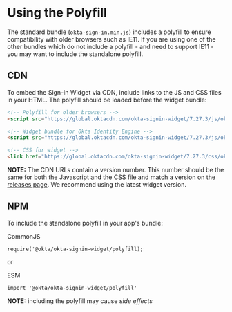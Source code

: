 # Using the Polyfill

The standard bundle (`okta-sign-in.min.js`) includes a polyfill to ensure compatibility with older browsers such as IE11. If you are using one of the other bundles which do not include a polyfill - and need to support IE11 - you may want to include the standalone polyfill.

## CDN

To embed the Sign-in Widget via CDN, include links to the JS and CSS files in your HTML. The polyfill should be loaded before the widget bundle:


```html
<!-- Polyfill for older browsers -->
<script src="https://global.oktacdn.com/okta-signin-widget/7.27.3/js/okta-sign-in.polyfill.min.js" type="text/javascript" integrity="sha384-QzQIGwIndxyBdHRQOwgjmQJLod6LRMchZyYg7RUq8FUECvPvreqauQhkU2FF9EGD" crossorigin="anonymous"></script>

<!-- Widget bundle for Okta Identity Engine -->
<script src="https://global.oktacdn.com/okta-signin-widget/7.27.3/js/okta-sign-in.oie.min.js" type="text/javascript" integrity="sha384-a83MMowaugHX+at0Bo8G3Bq412YXrb9FSiSnPZ4Zo/kW7ORPJ5N7PxsxfLSKKWLb" crossorigin="anonymous"></script>

<!-- CSS for widget -->
<link href="https://global.oktacdn.com/okta-signin-widget/7.27.3/css/okta-sign-in.min.css" type="text/css" rel="stylesheet" integrity="sha384-EP+bLgs/1lgPpgiooihtXIaWRObg9E6WzegmmFcj54sEnISxo9rYjjI25Yl7tWWU" crossorigin="anonymous" />
```

**NOTE:** The CDN URLs contain a version number. This number should be the same for both the Javascript and the CSS file and match a version on the [releases page](https://github.com/okta/okta-signin-widget/releases). We recommend using the latest widget version.

## NPM

To include the standalone polyfill in your app's bundle:

CommonJS
```
require('@okta/okta-signin-widget/polyfill);
```

or

ESM
```
import '@okta/okta-signin-widget/polyfill'
```

**NOTE:** including the polyfill may cause *side effects*
